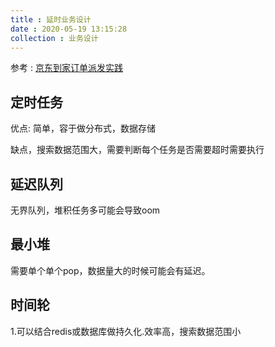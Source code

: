```yaml
---
title : 延时业务设计
date : 2020-05-19 13:15:28
collection : 业务设计
---
```


参考 : [京东到家订单派发实践](https://maimai.cn/article/detail?fid=1023063222&efid=zmVh9Y2UMWwdmuYU8ghnVg)

## 定时任务

优点: 简单，容于做分布式，数据存储

缺点，搜索数据范围大，需要判断每个任务是否需要超时需要执行

## 延迟队列

无界队列，堆积任务多可能会导致oom

## 最小堆

需要单个单个pop，数据量大的时候可能会有延迟。

## 时间轮

1.可以结合redis或数据库做持久化.效率高，搜索数据范围小